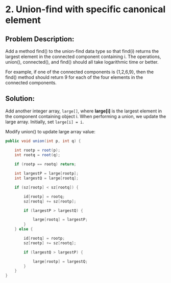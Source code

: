 # 2. Union-find with specific canonical element

**Problem Description:**
-----------------------

Add a method  find() to the union-find data type so that find(i) returns the largest element in the connected component containing i. The operations, union(), connected(), and find() should all take logarithmic time or better.

For example, if one of the connected components is {1,2,6,9}, then the find() method should return 9 for each of the four elements in the connected components.


**Solution:**
-------------
Add another integer array, `large[]`, where **large[i]** is the largest element in the component containing object i. When performing a union, we update the large array. Initially, set `large[i] = i`.

Modify union() to update large array value:

```java
public void union(int p, int q) {

	int rootp = root(p);
	int rootq = root(q);
	
	if (rootp == rootq) return;

	int largestP = large[rootp];
	int largestQ = large[rootq];

	if (sz[rootp] < sz[rootq]) {

		id[rootp] = rootq;
		sz[rootq] += sz[rootp];

		if (largestP > largestQ) {

			large[rootq] = largestP;
		}
	} else {

		id[rootq] = rootp;
		sz[rootp] += sz[rootq];

		if (largestQ > largestP) {

			large[rootp] = largestQ;
		}
	}
}
```
